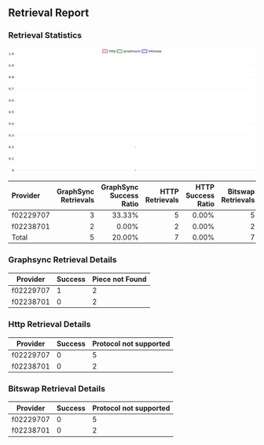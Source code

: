 ## Retrieval Report
### Retrieval Statistics
<img src="https://raw.githubusercontent.com/data-preservation-programs/filplus-checker-assets/main/filecoin-project/filecoin-plus-large-datasets/issues/1834/1689154544077.png"/>

| Provider  | GraphSync Retrievals | GraphSync Success Ratio | HTTP Retrievals | HTTP Success Ratio | Bitswap Retrievals | Bitswap Success Ratio |
| :-------- | -------------------: | ----------------------: | --------------: | -----------------: | -----------------: | --------------------: |
| f02229707 |                    3 |                  33.33% |               5 |              0.00% |                  5 |                 0.00% |
| f02238701 |                    2 |                   0.00% |               2 |              0.00% |                  2 |                 0.00% |
| Total     |                    5 |                  20.00% |               7 |              0.00% |                  7 |                 0.00% |

### Graphsync Retrieval Details
| Provider  | Success | Piece not Found |
| --------- | ------- | --------------- |
| f02229707 | 1       | 2               |
| f02238701 | 0       | 2               |

### Http Retrieval Details
| Provider  | Success | Protocol not supported |
| --------- | ------- | ---------------------- |
| f02229707 | 0       | 5                      |
| f02238701 | 0       | 2                      |

### Bitswap Retrieval Details
| Provider  | Success | Protocol not supported |
| --------- | ------- | ---------------------- |
| f02229707 | 0       | 5                      |
| f02238701 | 0       | 2                      |
